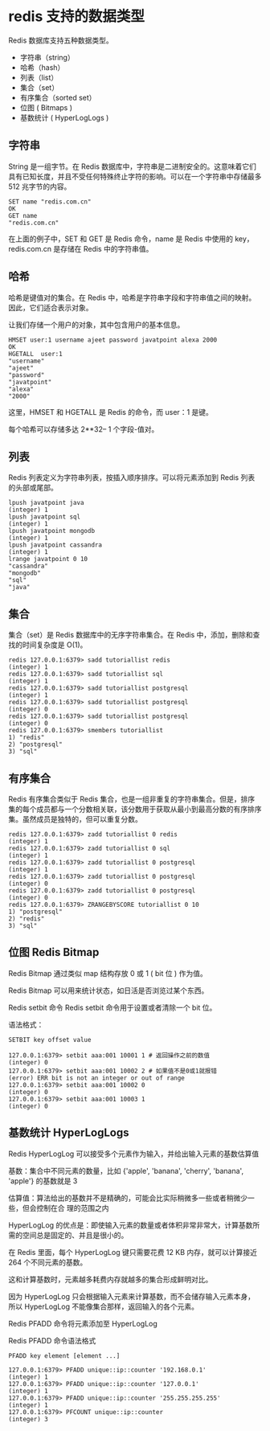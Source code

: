 # redis 支持的数据类型

Redis 数据库支持五种数据类型。
+ 字符串（string）
+ 哈希（hash）
+ 列表（list）
+ 集合（set）
+ 有序集合（sorted set）
+ 位图 ( Bitmaps )
+ 基数统计 ( HyperLogLogs )

## 字符串

String 是一组字节。在 Redis 数据库中，字符串是二进制安全的。这意味着它们具有已知长度，并且不受任何特殊终止字符的影响。可以在一个字符串中存储最多 512 兆字节的内容。

```text
SET name "redis.com.cn"  
OK  
GET name   
"redis.com.cn" 
```
在上面的例子中，SET 和 GET 是 Redis 命令，name 是 Redis 中使用的 key，redis.com.cn 是存储在 Redis 中的字符串值。

## 哈希

哈希是键值对的集合。在 Redis 中，哈希是字符串字段和字符串值之间的映射。因此，它们适合表示对象。

让我们存储一个用户的对象，其中包含用户的基本信息。
```text
HMSET user:1 username ajeet password javatpoint alexa 2000  
OK  
HGETALL  user:1  
"username"  
"ajeet"  
"password"  
"javatpoint"  
"alexa"  
"2000" 
```
这里，HMSET 和 HGETALL 是 Redis 的命令，而 user：1 是键。

每个哈希可以存储多达 2**32– 1 个字段-值对。

## 列表

Redis 列表定义为字符串列表，按插入顺序排序。可以将元素添加到 Redis 列表的头部或尾部。

```text
lpush javatpoint java  
(integer) 1 
lpush javatpoint sql  
(integer) 1  
lpush javatpoint mongodb  
(integer) 1 
lpush javatpoint cassandra  
(integer) 1  
lrange javatpoint 0 10  
"cassandra"  
"mongodb"  
"sql"  
"java"  
```


## 集合

集合（set）是 Redis 数据库中的无序字符串集合。在 Redis 中，添加，删除和查找的时间复杂度是 O(1)。

```text
redis 127.0.0.1:6379> sadd tutoriallist redis  
(integer) 1  
redis 127.0.0.1:6379> sadd tutoriallist sql  
(integer) 1  
redis 127.0.0.1:6379> sadd tutoriallist postgresql  
(integer) 1  
redis 127.0.0.1:6379> sadd tutoriallist postgresql  
(integer) 0  
redis 127.0.0.1:6379> sadd tutoriallist postgresql  
(integer) 0  
redis 127.0.0.1:6379> smembers tutoriallist  
1) "redis"  
2) "postgresql"  
3) "sql" 
```

## 有序集合

Redis 有序集合类似于 Redis 集合，也是一组非重复的字符串集合。但是，排序集的每个成员都与一个分数相关联，该分数用于获取从最小到最高分数的有序排序集。虽然成员是独特的，但可以重复分数。

```text
redis 127.0.0.1:6379> zadd tutoriallist 0 redis  
(integer) 1  
redis 127.0.0.1:6379> zadd tutoriallist 0 sql  
(integer) 1  
redis 127.0.0.1:6379> zadd tutoriallist 0 postgresql  
(integer) 1  
redis 127.0.0.1:6379> zadd tutoriallist 0 postgresql  
(integer) 0  
redis 127.0.0.1:6379> zadd tutoriallist 0 postgresql  
(integer) 0  
redis 127.0.0.1:6379> ZRANGEBYSCORE tutoriallist 0 10  
1) "postgresql"  
2) "redis"  
3) "sql"   
```

## 位图 Redis Bitmap

Redis Bitmap 通过类似 map 结构存放 0 或 1 ( bit 位 ) 作为值。

Redis Bitmap 可以用来统计状态，如日活是否浏览过某个东西。

Redis setbit 命令
Redis setbit 命令用于设置或者清除一个 bit 位。

语法格式：
```text
SETBIT key offset value
```

```text
127.0.0.1:6379> setbit aaa:001 10001 1 # 返回操作之前的数值
(integer) 0
127.0.0.1:6379> setbit aaa:001 10002 2 # 如果值不是0或1就报错
(error) ERR bit is not an integer or out of range
127.0.0.1:6379> setbit aaa:001 10002 0
(integer) 0
127.0.0.1:6379> setbit aaa:001 10003 1
(integer) 0
```

## 基数统计 HyperLogLogs

Redis HyperLogLog 可以接受多个元素作为输入，并给出输入元素的基数估算值

基数：集合中不同元素的数量，比如 {'apple', 'banana', 'cherry', 'banana', 'apple'} 的基数就是 3

估算值：算法给出的基数并不是精确的，可能会比实际稍微多一些或者稍微少一些，但会控制在合 理的范围之内

HyperLogLog 的优点是：即使输入元素的数量或者体积非常非常大，计算基数所需的空间总是固定的、并且是很小的。

在 Redis 里面，每个 HyperLogLog 键只需要花费 12 KB 内存，就可以计算接近 264 个不同元素的基数。

这和计算基数时，元素越多耗费内存就越多的集合形成鲜明对比。

因为 HyperLogLog 只会根据输入元素来计算基数，而不会储存输入元素本身，所以 HyperLogLog 不能像集合那样，返回输入的各个元素。

Redis PFADD 命令将元素添加至 HyperLogLog

Redis PFADD 命令语法格式
```text
PFADD key element [element ...]
```

```text
127.0.0.1:6379> PFADD unique::ip::counter '192.168.0.1'
(integer) 1
127.0.0.1:6379> PFADD unique::ip::counter '127.0.0.1'
(integer) 1
127.0.0.1:6379> PFADD unique::ip::counter '255.255.255.255'
(integer) 1
127.0.0.1:6379> PFCOUNT unique::ip::counter
(integer) 3
```